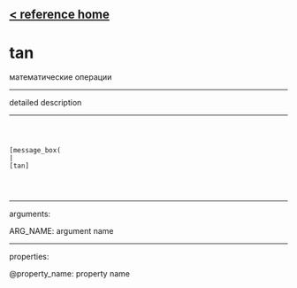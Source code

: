 [< reference home](ceammc_lib.html)
---

# tan


математические операции

---

detailed description
<br>


---


```



[message_box(                                 
|
[tan]


            
```

---
arguments:

ARG_NAME: argument name<br>

---
properties:

@property_name: property name<br>

